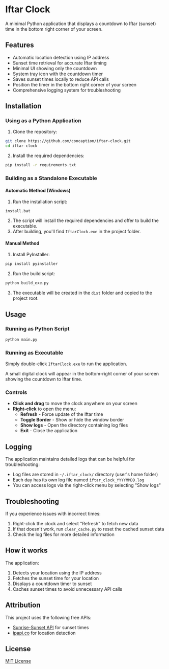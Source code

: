 # Iftar Clock

A minimal Python application that displays a countdown to Iftar (sunset) time in the bottom right corner of your screen.

## Features

- Automatic location detection using IP address
- Sunset time retrieval for accurate Iftar timing
- Minimal UI showing only the countdown
- System tray icon with the countdown timer
- Saves sunset times locally to reduce API calls
- Position the timer in the bottom right corner of your screen
- Comprehensive logging system for troubleshooting

## Installation

### Using as a Python Application

1. Clone the repository:
```bash
git clone https://github.com/concaption/iftar-clock.git
cd iftar-clock
```

2. Install the required dependencies:
```bash
pip install -r requirements.txt
```

### Building as a Standalone Executable

#### Automatic Method (Windows)

1. Run the installation script:
```
install.bat
```

2. The script will install the required dependencies and offer to build the executable.
3. After building, you'll find `IftarClock.exe` in the project folder.

#### Manual Method

1. Install PyInstaller:
```bash
pip install pyinstaller
```

2. Run the build script:
```bash
python build_exe.py
```

3. The executable will be created in the `dist` folder and copied to the project root.

## Usage

### Running as Python Script

```bash
python main.py
```

### Running as Executable

Simply double-click `IftarClock.exe` to run the application.

A small digital clock will appear in the bottom-right corner of your screen showing the countdown to Iftar time.

### Controls

- **Click and drag** to move the clock anywhere on your screen
- **Right-click** to open the menu:
  - **Refresh** - Force update of the Iftar time
  - **Toggle Border** - Show or hide the window border
  - **Show logs** - Open the directory containing log files
  - **Exit** - Close the application

## Logging

The application maintains detailed logs that can be helpful for troubleshooting:

- Log files are stored in `~/.iftar_clock/` directory (user's home folder)
- Each day has its own log file named `iftar_clock_YYYYMMDD.log`
- You can access logs via the right-click menu by selecting "Show logs"

## Troubleshooting

If you experience issues with incorrect times:

1. Right-click the clock and select "Refresh" to fetch new data
2. If that doesn't work, run `clear_cache.py` to reset the cached sunset data
3. Check the log files for more detailed information

## How it works

The application:
1. Detects your location using the IP address
2. Fetches the sunset time for your location
3. Displays a countdown timer to sunset
4. Caches sunset times to avoid unnecessary API calls

## Attribution

This project uses the following free APIs:
- [Sunrise-Sunset API](https://sunrise-sunset.org/api) for sunset times
- [ipapi.co](https://ipapi.co/) for location detection

## License

[MIT License](LICENSE)
